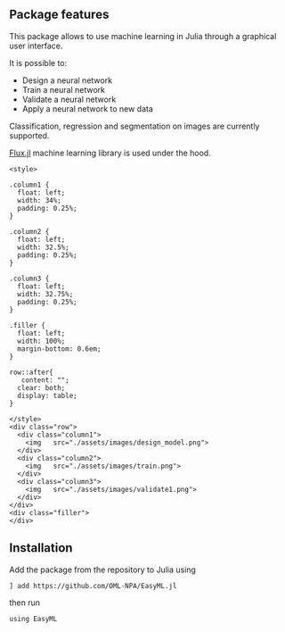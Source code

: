 
## Package features

This package allows to use machine learning in Julia through a graphical user interface.

It is possible to:
  - Design a neural network
  - Train a neural network
  - Validate a neural network
  - Apply a neural network to new data
  
Classification, regression and segmentation on images are currently supported.

[Flux.jl](https://github.com/FluxML/Flux.jl) machine learning library is used under the hood.

```@raw html
<style>

.column1 {
  float: left;
  width: 34%;
  padding: 0.25%;
}

.column2 {
  float: left;
  width: 32.5%;
  padding: 0.25%;
}

.column3 {
  float: left;
  width: 32.75%;
  padding: 0.25%;
}

.filler {
  float: left;
  width: 100%;
  margin-bottom: 0.6em;
}

row::after{
   content: "";
  clear: both;
  display: table;
}

</style>
<div class="row">
  <div class="column1">
    <img   src="./assets/images/design_model.png">
  </div>
  <div class="column2">
    <img   src="./assets/images/train.png">
  </div>
  <div class="column3">
    <img   src="./assets/images/validate1.png">
  </div>
</div>
<div class="filler">
</div>
```

## Installation

Add the package from the repository to Julia using 

`] add https://github.com/OML-NPA/EasyML.jl`

then run

`using EasyML` 